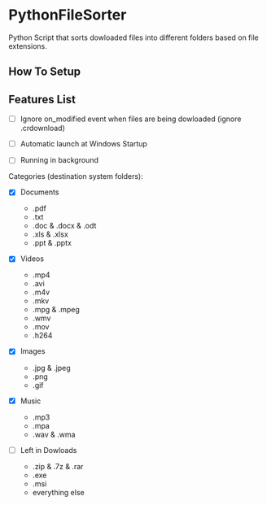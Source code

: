 # PythonFileSorter
Python Script that sorts dowloaded files into different folders based on file extensions.

## How To Setup

## Features List

- [ ] Ignore on_modified event when files are being dowloaded (ignore .crdownload)
- [ ] Automatic launch at Windows Startup
- [ ] Running in background
  


Categories (destination system folders): 

- [x] Documents 
  - .pdf
  - .txt
  - .doc & .docx & .odt
  - .xls & .xlsx
  - .ppt & .pptx

- [x] Videos
  - .mp4
  - .avi
  - .m4v
  - .mkv
  - .mpg & .mpeg
  - .wmv
  - .mov
  - .h264


- [x] Images
  - .jpg & .jpeg
  - .png
  - .gif

- [x] Music
  - .mp3 
  - .mpa
  - .wav & .wma

- [ ] Left in Dowloads
  - .zip & .7z & .rar
  - .exe
  - .msi
  - everything else